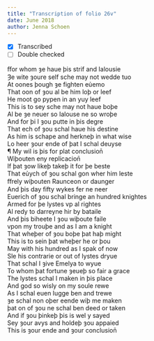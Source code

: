 ```yaml
---
title: "Transcription of folio 26v"
date: June 2018
author: Jenna Schoen
---
```

- [X] Transcribed
- [ ] Double checked

ﬀor whom ȝe haue þis strif and Ialousie  
Ȝe wite ȝoure self sche may not wedde tuo  
At oones þough ȝe fighten eủemo  
That oon of ȝou al be him loþ or leef  
He moot go pypen in an yuy leef  
This is to sey sche may not haue boþe  
Al be ȝe neuer so Ialouse ne so wroþe  
And for þi I ȝou putte in þis degre  
That ech of ȝou schal haue his destine  
As him is schape and herkneþ in what wise  
Lo heer ȝour ende of þat I schal deuyse  
¶ My wil is þis for plat conclusion̄  
Wiþouten eny replicacion̄  
If þat ȝow likeþ takeþ it for þe beste  
That eủych of ȝou schal gon wher him leste  
ﬀrely wiþouten Raunceon or daunger  
And þis day fifty wykes fer ne neer  
Euerich of ȝou schal bringe an hundred knightes  
Armed for þe lystes vp al rightes  
Al redy to darreyne hir by bataile  
And þis biheete I ȝou wiþoute faile  
vpon my trouþe and as I am a knight  
That wheþer of ȝou boþe þat haþ might  
This is to sein þat wheþer he or þou  
May with his hundred as I spak of now  
Sle his contrarie or out of lystes dryue  
That schal I ȝive Emelya to wyue  
To whom þat fortune ȝeueþ so fair a grace  
The lystes schal I maken in þis place  
And god so wisly on my soule rewe  
As I schal euen Iugge ben and trewe  
ȝe schal non oþer eende wiþ me maken  
þat on of ȝou ne schal ben deed or taken  
And if ȝou þinkeþ þis is wel y sayed  
Sey ȝour avys and holdeþ ȝou appaied  
This is ȝour ende and ȝour conclusion̄    
